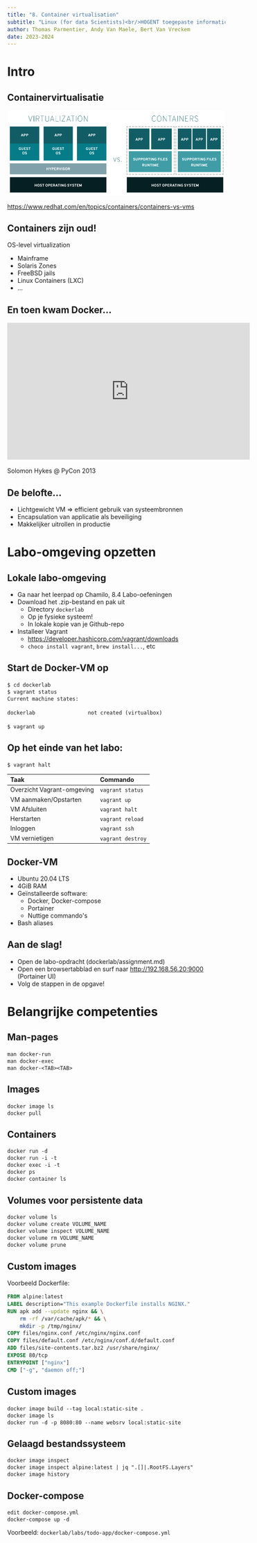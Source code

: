```yaml
---
title: "8. Container virtualisation"
subtitle: "Linux (for data Scientists)<br/>HOGENT toegepaste informatica"
author: Thomas Parmentier, Andy Van Maele, Bert Van Vreckem
date: 2023-2024
---
```


# Intro

## Containervirtualisatie

![](assets/virtualization-vs-containers_transparent.png)

<https://www.redhat.com/en/topics/containers/containers-vs-vms>

## Containers zijn oud!

OS-level virtualization

- Mainframe
- Solaris Zones
- FreeBSD jails
- Linux Containers (LXC)
- ...

## En toen kwam Docker...

<iframe width="560" height="315" src="https://www.youtube.com/embed/wW9CAH9nSLs" title="The future of Linux Containers" frameborder="0" allow="accelerometer; autoplay; clipboard-write; encrypted-media; gyroscope; picture-in-picture" allowfullscreen></iframe>

Solomon Hykes @ PyCon 2013

## De belofte...

- Lichtgewicht VM => efficient gebruik van systeembronnen
- Encapsulation van applicatie als beveiliging
- Makkelijker uitrollen in productie

# Labo-omgeving opzetten

## Lokale labo-omgeving

- Ga naar het leerpad op Chamilo, 8.4 Labo-oefeningen
- Download het .zip-bestand en pak uit
    - Directory `dockerlab`
    - Op je fysieke systeem!
    - In lokale kopie van je Github-repo
- Installeer Vagrant
    - <https://developer.hashicorp.com/vagrant/downloads>
    - `choco install vagrant`, `brew install...`, etc

## Start de Docker-VM op

```console
$ cd dockerlab
$ vagrant status
Current machine states:

dockerlab                 not created (virtualbox)

$ vagrant up
```

## Op het einde van het labo:

```console
$ vagrant halt
```

| Taak                       | Commando          |
| :------------------------- | :---------------- |
| Overzicht Vagrant-omgeving | `vagrant status`  |
| VM aanmaken/Opstarten      | `vagrant up`      |
| VM Afsluiten               | `vagrant halt`    |
| Herstarten                 | `vagrant reload`  |
| Inloggen                   | `vagrant ssh`     |
| VM vernietigen             | `vagrant destroy` |

## Docker-VM

- Ubuntu 20.04 LTS
- 4GiB RAM
- Geïnstalleerde software:
    - Docker, Docker-compose
    - Portainer
    - Nuttige commando's
- Bash aliases

## Aan de slag!

- Open de labo-opdracht (dockerlab/assignment.md)
- Open een browsertabblad en surf naar <http://192.168.56.20:9000> (Portainer UI)
- Volg de stappen in de opgave!

# Belangrijke competenties

## Man-pages

```console
man docker-run
man docker-exec
man docker-<TAB><TAB>
```

## Images

```console
docker image ls
docker pull
```

## Containers

```console
docker run -d
docker run -i -t
docker exec -i -t
docker ps
docker container ls
```

## Volumes voor persistente data

```console
docker volume ls
docker volume create VOLUME_NAME
docker volume inspect VOLUME_NAME
docker volume rm VOLUME_NAME
docker volume prune
```

## Custom images

Voorbeeld Dockerfile:

```Dockerfile
FROM alpine:latest
LABEL description="This example Dockerfile installs NGINX."
RUN apk add --update nginx && \
    rm -rf /var/cache/apk/* && \
    mkdir -p /tmp/nginx/
COPY files/nginx.conf /etc/nginx/nginx.conf
COPY files/default.conf /etc/nginx/conf.d/default.conf
ADD files/site-contents.tar.bz2 /usr/share/nginx/
EXPOSE 80/tcp
ENTRYPOINT ["nginx"]
CMD ["-g", "daemon off;"]
```

## Custom images

```console
docker image build --tag local:static-site .
docker image ls
docker run -d -p 8080:80 --name websrv local:static-site
```

## Gelaagd bestandssysteem

```console
docker image inspect
docker image inspect alpine:latest | jq ".[]|.RootFS.Layers"
docker image history
```

## Docker-compose

```console
edit docker-compose.yml
docker-compose up -d
```

Voorbeeld: `dockerlab/labs/todo-app/docker-compose.yml`
